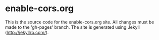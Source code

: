 enable-cors.org
===============

This is the source code for the enable-cors.org site. All changes must be made to the 'gh-pages' branch. The site is generated using Jekyll (http://jekyllrb.com/).
